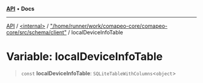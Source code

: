 [**API**](../../../../README.md) • **Docs**

***

[API](../../../../README.md) / [\<internal\>](../../../README.md) / ["/home/runner/work/comapeo-core/comapeo-core/src/schema/client"](../README.md) / localDeviceInfoTable

# Variable: localDeviceInfoTable

> `const` **localDeviceInfoTable**: `SQLiteTableWithColumns`\<`object`\>
